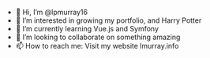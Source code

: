 - 👋 Hi, I’m @lpmurray16
- 👀 I’m interested in growing my portfolio, and Harry Potter
- 🌱 I’m currently learning Vue.js and Symfony
- 💞️ I’m looking to collaborate on something amazing
- 📫 How to reach me: Visit my website lmurray.info
